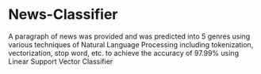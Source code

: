 # News-Classifier
A paragraph of news was provided and was predicted into 5 genres using various techniques of Natural Language Processing including tokenization, vectorization, stop word, etc. to achieve the accuracy of 97.99% using Linear Support Vector Classifier 
